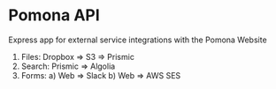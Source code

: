 # Pomona API

Express app for external service integrations with the Pomona Website

1. Files: Dropbox => S3 => Prismic
2. Search: Prismic => Algolia
3. Forms:
    a) Web => Slack
    b) Web => AWS SES
